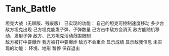 # Tank_Battle
坦克大战（无聊版、残废版）
已实现的功能：
 自己的坦克可控制速度移动
 多少台敌方坦克出现
 己方坦克能发子弹、子弹数量
 己方击中敌方会消灭
 敌方能随机移动，发射子弹
 敌方、己方坦克活动范围限制  
 敌方被打中要爆炸
 我方被打中要爆炸
 敌方不会重合
 显示成绩
 显示敌我信息
未实现的功能：
 环境、地形
 暂停
 保存退出
